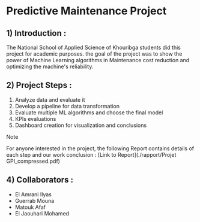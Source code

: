 # Predictive Maintenance Project

## 1) Introduction : 

The National School of Applied Science of Khouribga students did this project for academic purposes. the goal of the project was to show the power of Machine Learning algorithms in Maintenance cost reduction and optimizing the machine's reliability.

## 2) Project Steps :
1. Analyze data and evaluate it
2. Develop a pipeline for data transformation
3. Evaluate multiple ML algorithms and choose the final model
4. KPIs evaluations
5. Dashboard creation for visualization and conclusions

> [!NOTE]
> For anyone interested in the project, the following Report contains details of each step and our work conclusion : [Link to Report](./rapport/Projet GPI_compressed.pdf)


## 4) Collaborators :

- El Amrani Ilyas
- Guerrab Mouna
- Matouk Afaf
- El Jaouhari Mohamed

